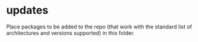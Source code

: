 # updates

Place packages to be added to the repo (that work with the standard list of architectures and versions supported) in this folder.

